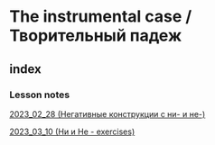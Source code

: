 # The instrumental case / Творительный падеж 

## index 

### Lesson notes 

[2023_02_28 (Негативные конструкции с ни- и не-)](./revision_2023_03_10.md)

[2023_03_10 (Ни и Не - exercises)](./revision_2023_03_10.md)
